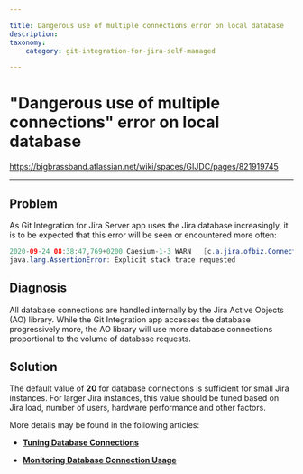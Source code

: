 ```yaml
---

title: Dangerous use of multiple connections error on local database
description:
taxonomy:
    category: git-integration-for-jira-self-managed

---
```


# "Dangerous use of multiple connections" error on local database

<https://bigbrassband.atlassian.net/wiki/spaces/GIJDC/pages/821919745>

* * *

## Problem

As Git Integration for Jira Server app uses the Jira database increasingly, it is to be expected that this error will be seen or encountered more often:

```java
2020-09-24 08:38:47,769+0200 Caesium-1-3 WARN   [c.a.jira.ofbiz.ConnectionPoolHealthSqlInterceptor] Dangerous use of multiple connections: taken => count=2; marks=[1-0]; pool=18/20
java.lang.AssertionError: Explicit stack trace requested
```

## Diagnosis

All database connections are handled internally by the Jira Active Objects (AO) library. While the Git Integration app accesses the database progressively more, the AO library will use more database connections proportional to the volume of database requests.

## Solution

The default value of **20** for database connections is sufficient for small Jira instances. For larger Jira instances, this value should be tuned based on Jira load, number of users, hardware performance and other factors.

More details may be found in the following articles:

*   [**Tuning Database Connections**](https://confluence.atlassian.com/adminjiraserver/tuning-database-connections-938846864.html)
    
*   [**Monitoring Database Connection Usage**](https://confluence.atlassian.com/adminjiraserver/monitoring-database-connection-usage-938847726.html)